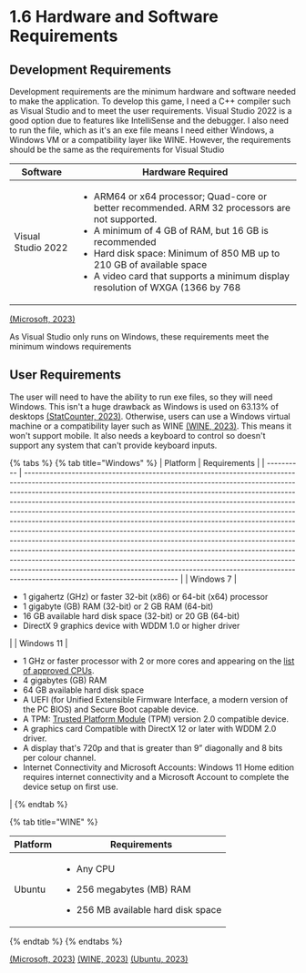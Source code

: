 # 1.6 Hardware and Software Requirements

## Development Requirements

Development requirements are the minimum hardware and software needed to make the application. To develop this game, I need a C++ compiler such as Visual Studio and to meet the user requirements. Visual Studio 2022 is a good option due to features like IntelliSense and the debugger. I also need to run the file, which as it's an exe file means I need either Windows, a Windows VM or a compatibility layer like WINE. However, the requirements should be the same as the requirements for Visual Studio

| Software           | Hardware Required                                                                                                                                                                                                                                                                                                                           |
| ------------------ | ------------------------------------------------------------------------------------------------------------------------------------------------------------------------------------------------------------------------------------------------------------------------------------------------------------------------------------------- |
| Visual Studio 2022 | <ul><li>ARM64 or x64 processor; Quad-core or better recommended. ARM 32 processors are not supported.</li><li>A minimum of 4 GB of RAM, but 16 GB is recommended </li><li>Hard disk space: Minimum of 850 MB up to 210 GB of available space</li><li>A video card that supports a minimum display resolution of WXGA (1366 by 768</li></ul> |

[(Microsoft, 2023)](../reference-list.md)

As Visual Studio only runs on Windows, these requirements meet the minimum windows requirements

## User Requirements

The user will need to have the ability to run exe files, so they will need Windows. This isn't a huge drawback as Windows is used on 63.13% of desktops [(StatCounter, 2023)](../reference-list.md). Otherwise, users can use a Windows virtual machine or a compatibility layer such as WINE [(WINE, 2023)](../reference-list.md). This means it won't support mobile. It also needs a keyboard to control so doesn't support any system that can't provide keyboard inputs.

{% tabs %}
{% tab title="Windows" %}
| Platform   | Requirements                                                                                                                                                                                                                                                                                                                                                                                                                                                                                                                                                                                                                                                                                                                                                                                                                                                                                                                         |
| ---------- | ------------------------------------------------------------------------------------------------------------------------------------------------------------------------------------------------------------------------------------------------------------------------------------------------------------------------------------------------------------------------------------------------------------------------------------------------------------------------------------------------------------------------------------------------------------------------------------------------------------------------------------------------------------------------------------------------------------------------------------------------------------------------------------------------------------------------------------------------------------------------------------------------------------------------------------ |
| Windows 7  | <ul><li>1 gigahertz (GHz) or faster 32-bit (x86) or 64-bit (x64) processor</li><li>1 gigabyte (GB) RAM (32-bit) or 2 GB RAM (64-bit)</li><li>16 GB available hard disk space (32-bit) or 20 GB (64-bit)</li><li>DirectX 9 graphics device with WDDM 1.0 or higher driver</li></ul>                                                                                                                                                                                                                                                                                                                                                                                                                                                                                                                                                                                                                                                   |
| Windows 11 | <p></p><ul><li> 1 GHz or faster processor with 2 or more cores and appearing on the <a href="https://aka.ms/CPUlist">list of approved CPUs</a>. </li><li>4 gigabytes (GB) RAM</li><li>64 GB available hard disk space</li><li>A UEFI (for Unified Extensible Firmware Interface, a modern version of the PC BIOS) and Secure Boot capable device.</li><li>A TPM: <a href="https://docs.microsoft.com/windows/security/information-protection/tpm/trusted-platform-module-overview">Trusted Platform Module</a> (TPM) version 2.0 compatible device.</li><li>A graphics card Compatible with DirectX 12 or later with WDDM 2.0 driver.</li><li>A display that's 720p and that is greater than 9” diagonally and 8 bits per colour channel.</li><li>Internet Connectivity and Microsoft Accounts: Windows 11 Home edition requires internet connectivity and a Microsoft Account to complete the device setup on first use. </li></ul> |
{% endtab %}

{% tab title="WINE" %}


| Platform | Requirements                                                                                                               |
| -------- | -------------------------------------------------------------------------------------------------------------------------- |
| Ubuntu   | <p></p><ul><li>Any CPU</li></ul><ul><li>256 megabytes (MB) RAM</li></ul><ul><li>256 MB available hard disk space</li></ul> |
{% endtab %}
{% endtabs %}

[(Microsoft, 2023)](../reference-list.md) [(WINE, 2023)](../reference-list.md) [(Ubuntu, 2023)](../reference-list.md)
